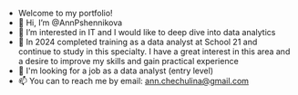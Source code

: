 - Welcome to my portfolio!
- 👋 Hi, I’m @AnnPshennikova
- 👀 I’m interested in IT and I would like to deep dive into data analytics
- 🌱 In 2024 completed training as a data analyst at School 21 and continue to study in this specialty. I have a great interest in this area and a desire to improve my skills and gain practical experience
- 💞️ I'm looking for a job as a data analyst (entry level)
- 📫 You can to reach me by email: ann.chechulina@gmail.com

<!---
AnnPshennikova/AnnPshennikova is a ✨ special ✨ repository because its `README.md` (this file) appears on your GitHub profile.
You can click the Preview link to take a look at your changes.
--->
